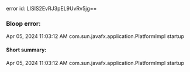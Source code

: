 error id: LISIS2EvRJ3pEL9UvRv5jg==
### Bloop error:

Apr 05, 2024 11:03:12 AM com.sun.javafx.application.PlatformImpl startup
#### Short summary: 

Apr 05, 2024 11:03:12 AM com.sun.javafx.application.PlatformImpl startup